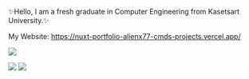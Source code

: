 ✨Hello, I am a fresh graduate in Computer Engineering from Kasetsart University.✨

My Website: https://nuxt-portfolio-alienx77-cmds-projects.vercel.app/

![](http://github-profile-summary-cards.vercel.app/api/cards/profile-details?username=AlienX77-cmd&theme=transparent)

![](http://github-profile-summary-cards.vercel.app/api/cards/repos-per-language?username=AlienX77-cmd&theme=transparent) ![](http://github-profile-summary-cards.vercel.app/api/cards/stats?username=AlienX77-cmd&theme=transparent)

<!--
**AlienX77-cmd/AlienX77-cmd** is a ✨ _special_ ✨ repository because its `README.md` (this file) appears on your GitHub profile.

Here are some ideas to get you started:

- 🔭 I’m currently working on ...
- 🌱 I’m currently learning ...
- 👯 I’m looking to collaborate on ...
- 🤔 I’m looking for help with ...
- 💬 Ask me about ...
- 📫 How to reach me: ...
- 😄 Pronouns: ...
- ⚡ Fun fact: ...
-->
